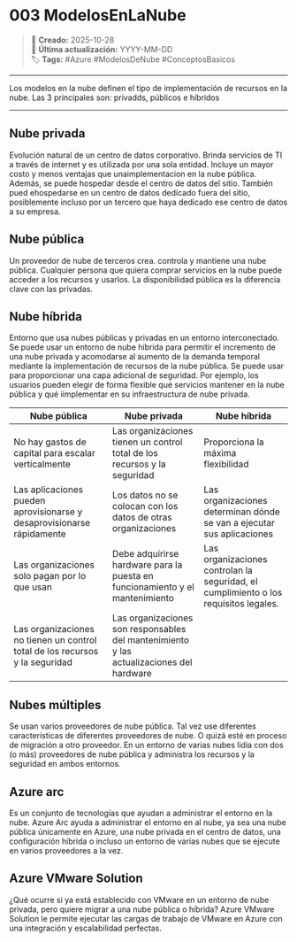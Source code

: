 # 003 ModelosEnLaNube

> 📅 **Creado:** 2025-10-28  
> 🔁 **Última actualización:** YYYY-MM-DD  
> 🏷️ **Tags:** #Azure #ModelosDeNube #ConceptosBasicos
---

Los modelos en la nube definen el tipo de implementación de recursos en la nube. Las 3 principales son: privadds, públicos e híbridos 

---

## Nube privada

Evolución natural de un centro de datos corporativo. Brinda servicios de TI a través de internet y es utilizada por una sola entidad. Incluye un mayor costo y menos ventajas que unaimplementacion en la nube pública. Además, se puede hospedar desde el centro de datos del sitio. También pued ehospedarse en un centro de datos dedicado fuera del sitio, posiblemente incluso por un tercero que haya dedicado ese centro de datos a su empresa.

## Nube pública

Un proveedor de nube de terceros crea. controla y mantiene una nube pública. Cualquier persona que quiera comprar servicios en la nube puede acceder a los recursos y usarlos. La disponibilidad pública es la diferencia clave con las privadas.

## Nube híbrida

Entorno que usa nubes públicas y privadas en un entorno interconectado. Se puede usar un entorno de nube híbrida para permitir el incremento de una nube privada y acomodarse al aumento de la demanda temporal mediante la implementación de recursos de la nube pública. Se puede usar para proporcionar una capa adicional de seguridad. Por ejemplo, los usuarios pueden elegir de forma flexible qué servicios mantener en la nube pública y qué iimplementar en su infraestructura de nube privada.


| Nube pública                                                                 | Nube privada                                                                             | Nube híbrida                                                                         |
| ---------------------------------------------------------------------------- | ---------------------------------------------------------------------------------------- | ------------------------------------------------------------------------------------ |
| No hay gastos de capital para escalar verticalmente                          | Las organizaciones tienen un control total de los recursos y la seguridad                | Proporciona la máxima flexibilidad                                                   |
| Las aplicaciones pueden aprovisionarse y desaprovisionarse rápidamente       | Los datos no se colocan con los datos de otras organizaciones                            | Las organizaciones determinan dónde se van a ejecutar sus aplicaciones               |
| Las organizaciones solo pagan por lo que usan                                | Debe adquirirse hardware para la puesta en funcionamiento y el mantenimiento             | Las organizaciones controlan la seguridad, el cumplimiento o los requisitos legales. |
| Las organizaciones no tienen un control total de los recursos y la seguridad | Las organizaciones son responsables del mantenimiento y las actualizaciones del hardware |                                                                                      |

## Nubes múltiples

Se usan varios proveedores de nube pública. Tal vez use diferentes características de diferentes proveedores de nube. O quizá esté en proceso de migración a otro proveedor. En un entorno de varias nubes lidia con dos (o más) proveedores de nube pública y administra los recursos y la seguridad en ambos entornos.

## Azure arc

Es un conjunto de tecnologías que ayudan a administrar el entorno en la nube. Azure Arc ayuda a administrar el entorno en al nube, ya sea una nube pública únicamente en Azure, una nube privada en el centro de datos, una configuración híbrida o incluso un entorno de varias nubes que se ejecute en varios proveedores a la vez.

## Azure VMware Solution

¿Qué ocurre si ya está establecido con VMware en un entorno de nube privada, pero quiere migrar a una nube pública o híbrida? Azure VMware Solution le permite ejecutar las cargas de trabajo de VMware en Azure con una integración y escalabilidad perfectas.